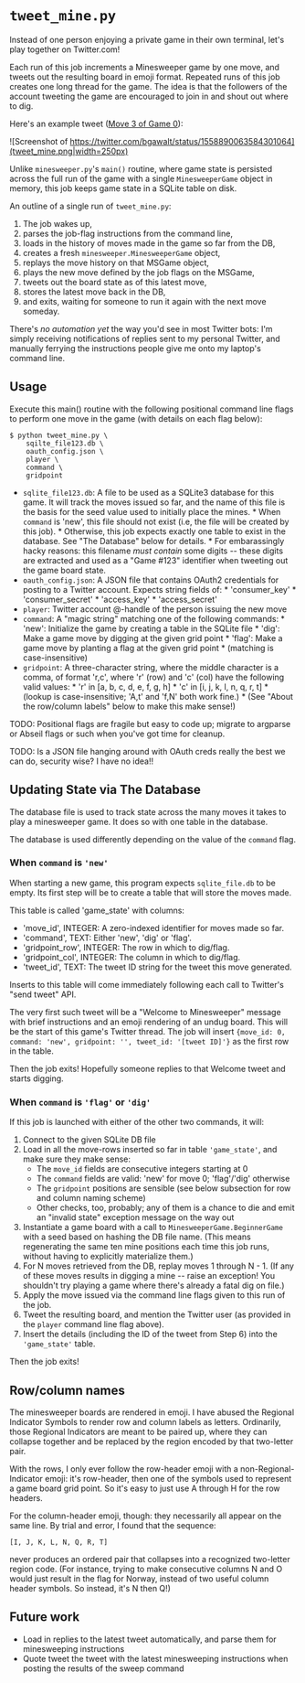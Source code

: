 # `tweet_mine.py`

Instead of one person enjoying a private game in their own terminal, let's
play together on Twitter.com!

Each run of this job increments a Minesweeper game by one move, and tweets out
the resulting board in emoji format.  Repeated runs of this job creates one long
thread for the game.  The idea is that the followers of the account tweeting the
game are encouraged to join in and shout out where to dig.

Here's an example tweet
([Move 3 of Game 0](https://twitter.com/bgawalt/status/1558890063584301064)):

![Screenshot of https://twitter.com/bgawalt/status/1558890063584301064](tweet_mine.png|width=250px)

Unlike `minesweeper.py`'s `main()` routine, where game state is persisted across
the full run of the game with a single `MinesweeperGame` object in memory, this
job keeps game state in a SQLite table on disk.

An outline of a single run of `tweet_mine.py`:

1.  The job wakes up,
2.  parses the job-flag instructions from the command line,
2.  loads in the history of moves made in the game so far from the DB,
3.  creates a fresh `minesweeper.MinesweeperGame` object,
4.  replays the move history on that MSGame object,
5.  plays the new move defined by the job flags on the MSGame,
6.  tweets out the board state as of this latest move,
7.  stores the latest move back in the DB,
8.  and exits, waiting for someone to run it again with the next move someday.

There's *no automation yet* the way you'd see in most Twitter bots: I'm simply
receiving notifications of replies sent to my personal Twitter, and manually
ferrying the instructions people give me onto my laptop's command line.


## Usage

Execute this main() routine with the following positional command line flags
to perform one move in the game (with details on each flag below):

```shell
$ python tweet_mine.py \
    sqilte_file123.db \
    oauth_config.json \
    player \
    command \
    gridpoint
```

*  `sqlite_file123.db`: A file to be used as a SQLite3 database for this game.
        It will track the moves issued so far, and the name of this file is
        the basis for the seed value used to initially place the mines.
        *  When `command` is 'new', this file should not exist (i.e, the file
            will be created by this job).
        *  Otherwise, this job expects exactly one table to exist in the
            database.  See "The Database" below for details.
        *  For embarassingly hacky reasons: this filename *must contain* some
           digits -- these digits are extracted and used as a "Game #123"
           identifier when tweeting out the game board state.
*  `oauth_config.json`: A JSON file that contains OAuth2 credentials for posting
        to a Twitter account. Expects string fields of:
        *  'consumer_key'
        *  'consumer_secret'
        *  'access_key'
        *  'access_secret'
*  `player`: Twitter account @-handle of the person issuing the new move
*  `command`: A "magic string" matching one of the following commands:
        *  'new': Initialize the game by creating a table in the SQLite file
        *  'dig': Make a game move by digging at the given grid point
        *  'flag': Make a game move by planting a flag at the given grid point
        *  (matching is case-insensitive)
*  `gridpoint`: A three-character string, where the middle character is a comma,
        of format 'r,c', where 'r' (row) and 'c' (col) have the following valid
        values:
        *  'r' in [a, b, c, d, e, f, g, h]
        *  'c' in [i, j, k, l, n, q, r, t]
        *  (lookup is case-insensitive; 'A,t' and 'f,N' both work fine.)
        *  (See "About the row/column labels" below to make this make sense!)

TODO: Positional flags are fragile but easy to code up; migrate to argparse or
    Abseil flags or such when you've got time for cleanup.

TODO: Is a JSON file hanging around with OAuth creds really the best we can do,
    security wise?  I have no idea!!


## Updating State via The Database

The database file is used to track state across the many moves it takes to play
a minesweeper game.  It does so with one table in the database.

The database is used differently depending on the value of the `command` flag.

### When `command` is `'new'`

When starting a new game, this program expects `sqlite_file.db` to be empty.
Its first step will be to create a table that will store the moves made.

This table is called 'game_state' with columns:

*  'move_id', INTEGER: A zero-indexed identifier for moves made so far.
*  'command', TEXT: Either 'new', 'dig' or 'flag'.
*  'gridpoint_row', INTEGER: The row in which to dig/flag.
*  'gridpoint_col', INTEGER: The column in which to dig/flag.
*  'tweet_id', TEXT: The tweet ID string for the tweet this move generated.

Inserts to this table will come immediately following each call to Twitter's
"send tweet" API.

The very first such tweet will be a "Welcome to Minesweeper"
message with brief instructions and an emoji rendering of an undug board.
This will be the start of this game's Twitter thread.  The job will insert
`{move_id: 0, command: 'new', gridpoint: '', tweet_id: '[tweet ID]'}` as the
first row in the table.

Then the job exits!  Hopefully someone replies to that Welcome tweet and starts
digging.

### When `command` is `'flag'` or `'dig'`

If this job is launched with either of the other two commands, it will:

1.  Connect to the given SQLite DB file
2.  Load in all the move-rows inserted so far in table `'game_state'`, and make
    sure they make sense:
    *  The `move_id` fields are consecutive integers starting at 0
    *  The `command` fields are valid: 'new' for move 0; 'flag'/'dig' otherwise
    *  The `gridpoint` positions are sensible (see below subsection for row and
        column naming scheme)
    *  Other checks, too, probably; any of them is a chance to die and emit an
        "invalid state" exception message on the way out
3.  Instantiate a game board with a call to `MinesweeperGame.BeginnerGame` with
    a seed based on hashing the DB file name.  (This means regenerating the same
    ten mine positions each time this job runs, without having to explicitly
    materialize them.)
4.  For N moves retrieved from the DB, replay moves 1 through N - 1.
    (If any of these moves results in digging a mine -- raise an exception!
    You shouldn't try playing a game where there's already a fatal dig on file.)
5.  Apply the move issued via the command line flags given to this run of the
    job.
6.  Tweet the resulting board, and mention the Twitter user (as provided in the
    `player` command line flag above).
7.  Insert the details (including the ID of the tweet from Step 6) into the
    `'game_state'` table.

Then the job exits!


## Row/column names

The minesweeper boards are rendered in emoji.  I have abused the Regional
Indicator Symbols to render row and column labels as letters.  Ordinarily, those
Regional Indicators are meant to be paired up, where they can collapse together
and be replaced by the region encoded by that two-letter pair.

With the rows, I only ever follow the row-header emoji with a
non-Regional-Indicator emoji: it's row-header, then one of the symbols used to
represent a game board grid point.  So it's easy to just use A through H for
the row headers.

For the column-header emoji, though: they necessarily all appear on the same
line.  By trial and error, I found that the sequence:

    [I, J, K, L, N, Q, R, T]

never produces an ordered pair that collapses into a recognized two-letter
region code.  (For instance, trying to make consecutive columns N and O would
just result in the flag for Norway, instead of two useful column header
symbols.  So instead, it's N then Q!)


## Future work

*  Load in replies to the latest tweet automatically, and parse them for
    minesweeping instructions
*  Quote tweet the tweet with the latest minesweeping instructions when posting
    the results of the sweep command
